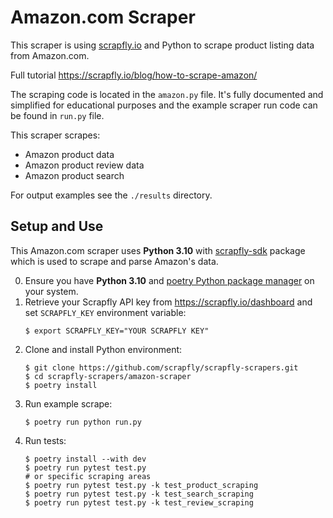 # Amazon.com Scraper

This scraper is using [scrapfly.io](https://scrapfly.io/) and Python to scrape product listing data from Amazon.com. 

Full tutorial <https://scrapfly.io/blog/how-to-scrape-amazon/>

The scraping code is located in the `amazon.py` file. It's fully documented and simplified for educational purposes and the example scraper run code can be found in `run.py` file.

This scraper scrapes:
- Amazon product data
- Amazon product review data
- Amazon product search

For output examples see the `./results` directory.

## Setup and Use

This Amazon.com scraper uses __Python 3.10__ with [scrapfly-sdk](https://pypi.org/project/scrapfly-sdk/) package which is used to scrape and parse Amazon's data.

0. Ensure you have __Python 3.10__ and [poetry Python package manager](https://python-poetry.org/docs/#installation) on your system.
1. Retrieve your Scrapfly API key from <https://scrapfly.io/dashboard> and set `SCRAPFLY_KEY` environment variable:
    ```shell
    $ export SCRAPFLY_KEY="YOUR SCRAPFLY KEY"
    ```
2. Clone and install Python environment:
    ```shell
    $ git clone https://github.com/scrapfly/scrapfly-scrapers.git
    $ cd scrapfly-scrapers/amazon-scraper
    $ poetry install
    ```
3. Run example scrape:
    ```shell
    $ poetry run python run.py
    ```
4. Run tests:
    ```shell
    $ poetry install --with dev
    $ poetry run pytest test.py
    # or specific scraping areas
    $ poetry run pytest test.py -k test_product_scraping
    $ poetry run pytest test.py -k test_search_scraping
    $ poetry run pytest test.py -k test_review_scraping
    ```

